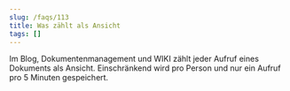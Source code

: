 ```yaml
---
slug: /faqs/113
title: Was zählt als Ansicht
tags: []
---
```

Im Blog, Dokumentenmanagement und WIKI zählt jeder Aufruf eines Dokuments als Ansicht. Einschränkend wird pro Person und nur ein Aufruf pro 5 Minuten gespeichert.